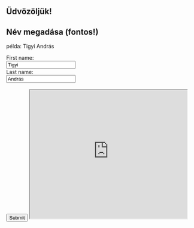 ## Üdvözöljük!

<html>
<body>

<h2>Név megadása (fontos!)</h2>
 <p> példa: Tigyi András </p>
<form action="/action_page.php">
  <label for="fname">First name:</label><br>
  <input type="text" id="fname" name="fname" value="Tigyi"><br>
  <label for="lname">Last name:</label><br>
  <input type="text" id="lname" name="lname" value="András"><br><br>
  <input type="submit" value="Submit">



 <iframe width="420" height="345" src="https://www.youtube.com/watch?v=SrcgzOcRzBM">
</iframe>











 
 
 
 
 

